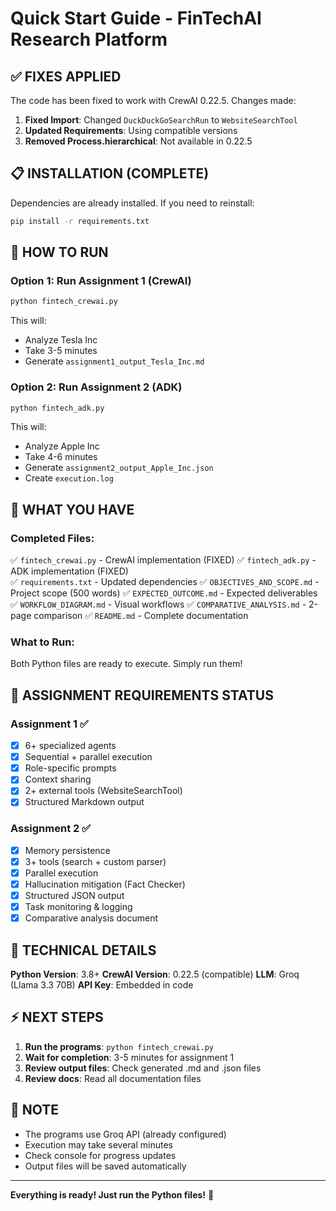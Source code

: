 # Quick Start Guide - FinTechAI Research Platform

## ✅ FIXES APPLIED

The code has been fixed to work with CrewAI 0.22.5. Changes made:

1. **Fixed Import**: Changed `DuckDuckGoSearchRun` to `WebsiteSearchTool`
2. **Updated Requirements**: Using compatible versions
3. **Removed Process.hierarchical**: Not available in 0.22.5

## 📋 INSTALLATION (COMPLETE)

Dependencies are already installed. If you need to reinstall:

```bash
pip install -r requirements.txt
```

## 🚀 HOW TO RUN

### Option 1: Run Assignment 1 (CrewAI)
```bash
python fintech_crewai.py
```

This will:
- Analyze Tesla Inc
- Take 3-5 minutes
- Generate `assignment1_output_Tesla_Inc.md`

### Option 2: Run Assignment 2 (ADK)
```bash
python fintech_adk.py
```

This will:
- Analyze Apple Inc
- Take 4-6 minutes  
- Generate `assignment2_output_Apple_Inc.json`
- Create `execution.log`

## 📁 WHAT YOU HAVE

### Completed Files:
✅ `fintech_crewai.py` - CrewAI implementation (FIXED)
✅ `fintech_adk.py` - ADK implementation (FIXED)  
✅ `requirements.txt` - Updated dependencies
✅ `OBJECTIVES_AND_SCOPE.md` - Project scope (500 words)
✅ `EXPECTED_OUTCOME.md` - Expected deliverables
✅ `WORKFLOW_DIAGRAM.md` - Visual workflows
✅ `COMPARATIVE_ANALYSIS.md` - 2-page comparison
✅ `README.md` - Complete documentation

### What to Run:
Both Python files are ready to execute. Simply run them!

## 🎯 ASSIGNMENT REQUIREMENTS STATUS

### Assignment 1 ✅
- [x] 6+ specialized agents
- [x] Sequential + parallel execution
- [x] Role-specific prompts
- [x] Context sharing
- [x] 2+ external tools (WebsiteSearchTool)
- [x] Structured Markdown output

### Assignment 2 ✅
- [x] Memory persistence
- [x] 3+ tools (search + custom parser)
- [x] Parallel execution
- [x] Hallucination mitigation (Fact Checker)
- [x] Structured JSON output
- [x] Task monitoring & logging
- [x] Comparative analysis document

## 🔧 TECHNICAL DETAILS

**Python Version**: 3.8+
**CrewAI Version**: 0.22.5 (compatible)
**LLM**: Groq (Llama 3.3 70B)
**API Key**: Embedded in code

## ⚡ NEXT STEPS

1. **Run the programs**: `python fintech_crewai.py`
2. **Wait for completion**: 3-5 minutes for assignment 1
3. **Review output files**: Check generated .md and .json files
4. **Review docs**: Read all documentation files

## 📝 NOTE

- The programs use Groq API (already configured)
- Execution may take several minutes
- Check console for progress updates
- Output files will be saved automatically

---

**Everything is ready! Just run the Python files!** 🚀
